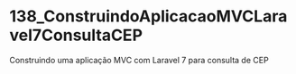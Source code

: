 # 138_ConstruindoAplicacaoMVCLaravel7ConsultaCEP
Construindo uma aplicação MVC com Laravel 7 para consulta de CEP
